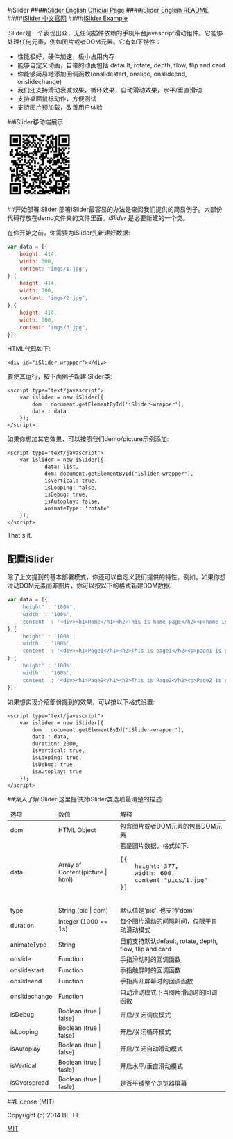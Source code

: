 #iSlider
####[iSlider English Official Page](http://be-fe.github.io/iSlider/index_en.html)
####[iSlider English README](https://github.com/BE-FE/iSlider/blob/master/README.md)
####[iSlider 中文官网](http://be-fe.github.io/iSlider/index.html)
####[iSlider Example](http://be-fe.github.io/iSlider/demo/)

iSlider是一个表现出众，无任何插件依赖的手机平台javascript滑动组件。它能够处理任何元素，例如图片或者DOM元素。它有如下特性：

* 性能极好，硬件加速，极小占用内存
* 能够自定义动画，自带的动画包括 default, rotate, depth, flow, flip and card
* 你能够简易地添加回调函数(onslidestart, onslide, onslideend, onslidechange)
* 我们还支持滑动衰减效果，循环效果，自动滑动效果，水平/垂直滑动
* 支持桌面鼠标动作，方便测试
* 支持图片预加载，改善用户体验

##iSlider移动端展示

<img width="150px" height="150px" src="qrcode.png"/>

##开始部署iSlider
部署iSlider最容易的办法是查阅我们提供的简易例子。大部份代码存放在demo文件夹的文件里面。*iSlider* 是必要新建的一个类。

在你开始之前，你需要为iSlider先新建好数据:

``` javascript
var data = [{
	height: 414,
	width: 300,
	content: "imgs/1.jpg",
},{
	height: 414,
	width: 300,
	content: "imgs/2.jpg",
},{
 	height: 414,
	width: 300,
 	content: "imgs/3.jpg",
}];
```

HTML代码如下:
	
	<div id="iSlider-wrapper"></div>

要使其运行，按下面例子新建ISlider类: 

 	<script type="text/javascript">
    	var islider = new iSlider({
    		dom : document.getElementById('iSlider-wrapper'),
    		data : data
    	});
    </script>

如果你想加其它效果，可以按照我们demo/picture示例添加:
	
	<script type="text/javascript">
    	var islider = new iSlider({
			    data: list,
			    dom: document.getElementById("iSlider-wrapper"),
			    isVertical: true,
			    isLooping: false,
			    isDebug: true,
			    isAutoplay: false,
			    animateType: 'rotate'
		});
    </script>
	

That's it. 

<h2 id="configuration">配置iSlider</h2>
除了上文提到的基本部署模式，你还可以自定义我们提供的特性。例如，如果你想滑动DOM元素而非图片，你可以按以下的格式新建DOM数据: 

``` javascript
var data = [{
	'height' : '100%',
	'width' : '100%',
	'content' : '<div><h1>Home</h1><h2>This is home page</h2><p>home is pretty awsome</p><div>'
},{
	'height' : '100%',
	'width' : '100%',
	'content' : '<div><h1>Page1</h1><h2>This is page1</h2><p>page1 is pretty awsome</p><div>'
},{
	'height' : '100%',
	'width' : '100%',
	'content' : '<div><h1>Page2</h1><h2>This is Page2</h2><p>Page2 is pretty awsome</p><div>'
}];
```
如果想实现介绍部份提到的效果，可以按以下格式设置: 

	<script type="text/javascript">
    	var islider = new iSlider({
    		dom : document.getElementById('iSlider-wrapper'),
    		data : data,
    		duration: 2000,
		    isVertical: true,
		    isLooping: true,
		    isDebug: true,
		    isAutoplay: true
    	});
    </script>

##深入了解iSlider
这里提供对iSlider类选项最清楚的描述: 
<table>
<thead>
	<tr>
		<td>选项</td>
		<td>数值</td>
		<td>解释</td>
	</tr>
</thead>
<tbody>
	<tr>
		<td>dom</td>
		<td>HTML Object</td>
		<td>包含图片或者DOM元素的包裹DOM元素</td>
	</tr>
	<tr>
		<td>data</td>
		<td>Array of Content(picture | html)</td>
		<td>若是图片数据，格式如下:
		<pre>
[{
	height: 377,
	width: 600,
	content:"pics/1.jpg"
}]
		</pre>
		</td>
	</tr>
	<tr>
		<td>type</td>
		<td>String (pic | dom)</td>
		<td>默认值是'pic', 也支持'dom'</td>
	</tr>
	<tr>
		<td>duration</td>
		<td>Integer (1000 == 1s)</td>
		<td>每个图片滑动的间隔时间，仅限于自动滑动模式</td>
	</tr>
	<tr>
        <td>animateType</td>
        <td>String</td>
        <td>目前支持默认default, rotate, depth, flow, flip and card</td>
    </tr>
	<tr>
		<td>onslide</td>
		<td>Function</td>
		<td>手指滑动时的回调函数</td>
	</tr>
	<tr>
		<td>onslidestart</td>
		<td>Function</td>
		<td>手指触屏时的回调函数</td>
	</tr>
	<tr>
		<td>onslideend</td>
		<td>Function</td>
		<td>手指离开屏幕时的回调函数</td>
	</tr>
	<tr>
		<td>onslidechange</td>
		<td>Function</td>
		<td>自动滑动模式下当图片滑动时的回调函数</td>
	</tr>
	<tr>
		<td>isDebug</td>
		<td>Boolean (true | false)</td>
		<td>开启/关闭调度模式</td>
	</tr>
	<tr>
		<td>isLooping</td>
		<td>Boolean (true | false)</td>
		<td>开启/关闭循环模式</td>
	</tr>
	<tr>
		<td>isAutoplay</td>
		<td>Boolean (true | false)</td>
		<td>开启/关闭自动滑动模式</td>
	</tr>
		<tr>
		<td>isVertical</td>
		<td>Boolean (true | fasle)</td>
		<td>开启水平/垂直滑动模式</td>
	</tr>
	</tr>
		<tr>
		<td>isOverspread</td>
		<td>Boolean (true | fasle)</td>
		<td>是否平铺整个浏览器屏幕</td>
	</tr>
</tbody>
</table>

##License (MIT)

Copyright (c) 2014 BE-FE

[MIT](https://github.com/BE-FE/iSlider/blob/master/LICENSE)
